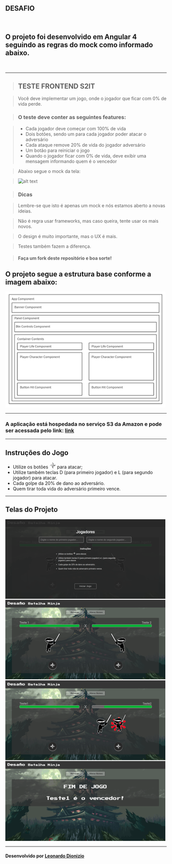 ## DESAFIO
<br>
<h2>O projeto foi desenvolvido em Angular 4 seguindo as regras do mock como informado abaixo.</h2>
<br>
<hr>

> ## TESTE FRONTEND S2IT

> Você deve implementar um jogo, onde o jogador que ficar com 0% de vida perde.

> ### O teste deve conter as seguintes features:

> * Cada jogador deve começar com 100% de vida
> * Dois botões, sendo um para cada jogador poder atacar o adversário
> * Cada ataque remove 20% de vida do jogador adversário
> * Um botão para reiniciar o jogo
> * Quando o jogador ficar com 0% de vida, deve exibir uma mensagem informando quem é o vencedor

> Abaixo segue o mock da tela:

> ![alt text](https://raw.githubusercontent.com/s2it-frontend/desafio/master/mock/01.jpg "Mock")

> ### Dicas

> Lembre-se que isto é apenas um mock e nós estamos aberto a novas ideias.

> Não é regra usar frameworks, mas caso queira, tente usar os mais novos.

> O design é muito importante, mas o UX é mais.

> Testes também fazem a diferença.

> #### Faça um fork deste repositório e boa sorte!


<h2>O projeto segue a estrutura base conforme a imagem abaixo:</h2>
    <img src="src/assets/structure/structureBase.png" alt="estrutura base do projeto" width="500">
<hr>
<h3>A aplicação está hospedada no serviço S3 da Amazon e pode ser acessada pelo link:
    <a href="http://desafio-batalha-ninja.s3-website-sa-east-1.amazonaws.com/">link</a>
</h3>
<hr>
<h2>Instruções do Jogo</h2>
<ul>
    <li>Utilize os botões
        <img src="src/assets/kunai.svg" alt="" width="20"> para atacar;</li>
    <li>Utilize também teclas D (para primeiro jogador) e L (para segundo jogador) para atacar.</li>
    <li>Cada golpe da 20% de dano ao adversário.</li>
    <li>Quem tirar toda vida do adversário primeiro vence.</li>
</ul>
<hr>
<h2>Telas do Projeto</h2>

<img src="src/assets/gameimages/home.png" alt="Tela principal do jogo" width="500">

<img src="src/assets/gameimages/battle.png" alt="Tela de batalha do jogo" width="500">

<img src="src/assets/gameimages/hitting.png" alt="Tela de batalha com um dos jogadores atacando" width="500">

<img src="src/assets/gameimages/end.png" alt="Tela final do jogo exibindo o vencedor" width="500">

<hr>

<h4>Desenvolvido por 
    <a href="https://leodionizio.github.io" target="_blank">Leonardo Dionizio</a>
</h4>
